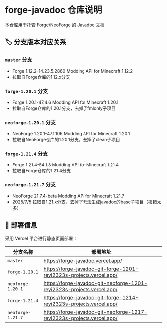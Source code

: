 # forge-javadoc 仓库说明

本仓库用于托管 Forge/NeoForge 的 Javadoc 文档

## 🏷 分支版本对应关系

### `master` 分支
- Forge 1.12.2-14.23.5.2860 Modding API for Minecraft 1.12.2
- 拉取自Forge仓库的1.12.x分支
### `forge-1.20.1` 分支
- Forge 1.20.1-47.4.6 Modding API for Minecraft 1.20.1
- 拉取自Forge仓库的1.20.1分支，去掉了fmlonly子项目
### `neoforge-1.20.1` 分支
- NeoForge 1.20.1-47.1.106 Modding API for Minecraft 1.20.1
- 拉取自NeoForge仓库的1.20.1分支，去掉了clean子项目
### `forge-1.21.4` 分支
- Forge 1.21.4-54.1.3 Modding API for Minecraft 1.21.4
- 拉取自Forge仓库的1.21.4分支
### `neoforge-1.21.7` 分支
- NeoForge 21.7.4-beta Modding API for Minecraft 1.21.7
- 2025/7/5 拉取自1.21.x分支，去掉了无法生成javadoc的base子项目（报错太多）

## 🚀 部署信息
采用 Vercel 平台进行静态页面部署：

| 分支名称       | 部署地址                               |
|----------------|----------------------------------------|
| `master`       | <https://forge-javadoc.vercel.app/>    |
| `forge-1.20.1` | <https://forge-javadoc-git-forge-1201-reyi2323s-projects.vercel.app/> |
| `neoforge-1.20.1` | <https://forge-javadoc-git-neoforge-1201-reyi2323s-projects.vercel.app/> |
| `forge-1.21.4`   | <https://forge-javadoc-git-forge-1214-reyi2323s-projects.vercel.app/> |
| `neoforge-1.21.7` | <https://forge-javadoc-git-neoforge-1217-reyi2323s-projects.vercel.app/> |
